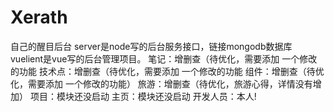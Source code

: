 # Xerath
自己的醒目后台
server是node写的后台服务接口，链接mongodb数据库
vuelient是vue写的后台管理项目。
笔记：增删查（待优化，需要添加 一个修改的功能
技术点：增删查（待优化，需要添加 一个修改的功能
组件：增删查（待优化，需要添加 一个修改的功能）
旅游：增删查（待优化，旅游心得，详情没有增加）
项目：模块还没启动
主页：模块还没启动
开发人员：本人!
